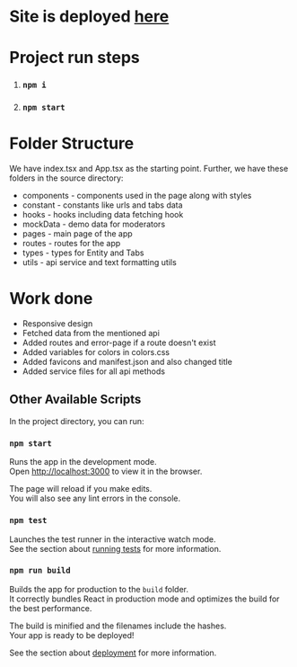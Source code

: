 # Site is deployed [here](https://savanna-test-three.vercel.app/)

# Project run steps

1. ### `npm i`
2. ### `npm start`

# Folder Structure

We have index.tsx and App.tsx as the starting point.
Further, we have these folders in the source directory:

- components - components used in the page along with styles
- constant - constants like urls and tabs data
- hooks - hooks including data fetching hook
- mockData - demo data for moderators
- pages - main page of the app
- routes - routes for the app
- types - types for Entity and Tabs
- utils - api service and text formatting utils

# Work done

- Responsive design
- Fetched data from the mentioned api
- Added routes and error-page if a route doesn't exist
- Added variables for colors in colors.css
- Added favicons and manifest.json and also changed title
- Added service files for all api methods

## Other Available Scripts

In the project directory, you can run:

### `npm start`

Runs the app in the development mode.\
Open [http://localhost:3000](http://localhost:3000) to view it in the browser.

The page will reload if you make edits.\
You will also see any lint errors in the console.

### `npm test`

Launches the test runner in the interactive watch mode.\
See the section about [running tests](https://facebook.github.io/create-react-app/docs/running-tests) for more information.

### `npm run build`

Builds the app for production to the `build` folder.\
It correctly bundles React in production mode and optimizes the build for the best performance.

The build is minified and the filenames include the hashes.\
Your app is ready to be deployed!

See the section about [deployment](https://facebook.github.io/create-react-app/docs/deployment) for more information.
